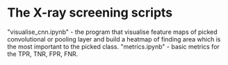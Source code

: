 # The X-ray screening scripts
"visualise_cnn.ipynb" - the program that visualise feature maps of picked convolutional or pooling layer and build a heatmap of finding area which is the most important to the picked class.
"metrics.ipynb" - basic metrics for the TPR, TNR, FPR, FNR.
